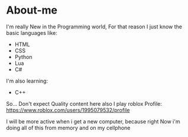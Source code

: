 # About-me
I'm really New in the Programming world, For that reason
I just know the basic languages like:

- HTML
- CSS
- Python
- Lua
- C#

I'm also learning:

- C++

So... Don't expect Quality content here also
I play roblox
Profile: https://www.roblox.com/users/1995079532/profile

I will be more active when i get a new computer, because right
Now i'm doing all of this from memory and on my cellphone
